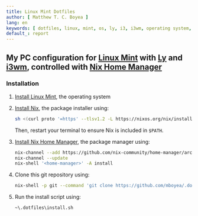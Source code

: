 ```yaml
---
title: Linux Mint Dotfiles
author: [ Matthew T. C. Boyea ]
lang: en
keywords: [ dotfiles, linux, mint, os, ly, i3, i3wm, operating system, bash, nix ]
default_: report
---
```

## My PC configuration for [Linux Mint] with [Ly] and [i3wm], controlled with [Nix Home Manager]

### Installation

1. [Install Linux Mint](https://linuxmint.com/download.php), the operating system
1. [Install Nix](https://nixos.org/download/), the package installer using:

   ```sh
   sh <(curl proto '=https' --tlsv1.2 -L https://nixos.org/nix/install) --daemon
   ```

   Then, restart your terminal to ensure Nix is included in `$PATH`.

1. [Install Nix Home Manager](https://nix-community.github.io/home-manager/index.xhtml#sec-install-standalone), the package manager using:

   ```sh
   nix-channel --add https://github.com/nix-community/home-manager/archive/master.tar.gz home-manager
   nix-channel --update
   nix-shell '<home-manager>' -A install
   ```

1. Clone this git repository using:

   ```sh
   nix-shell -p git --command 'git clone https://github.com/mboyea/.dotfiles ~/.dotfiles'
   ```

1. Run the install script using:

   ```sh
   ~\.dotfiles\install.sh
   ```

[Linux Mint]: https://linuxmint.com
[Ly]: https://github.com/fairyglade/ly
[i3wm]: https://i3wm.org/
[Nix Home Manager]: https://github.com/nix-community/home-manager

